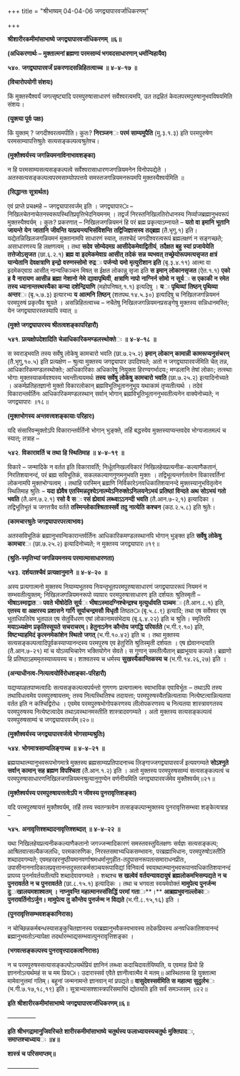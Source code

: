 +++
title = "श्रीभाष्यम् 04-04-06 जगद्व्यापारवर्जाधिकरणम्"

+++


**श्रीशारीरकमीमांसाभाष्ये** **जगद्व्यापारवर्जाधिकरणम्** **॥६॥**

**(अधिकरणार्थः – मुक्तात्मनां ब्रह्मणा परमसाम्यं भगवदसाधारणान् धर्मान्विहायैव)**

**५४०**. **जगद्व्यापारवर्जं** **प्रकरणादसन्निहितत्वाच्च** **॥** **४**–**४**–**१७** **॥**

**(विचारोपयोगी संशयः)**

किं मुक्तस्यैश्वर्यं जगत्सृष्ट्यादि परमपुरुषासाधारणं सर्वेश्वरत्वमपि, उत तद्रहितं केवलपरमपुरुषानुभवविषयमिति संशयः।

**(युक्त्या पूर्वः पक्षः)**

किं युक्तम् ? जगदीश्वरत्वमपीति। कुतः? **निरञ्जन**ः **परमं** **साम्यमुपैति** (मु.३.१.३) इति परमपुरुषेण परमसाम्यापत्तिश्रुतेः सत्यसङ्कल्पत्वश्रुतेश्च।

**(मुक्तैश्वर्यस्य जगन्नियमनाविनाभावशङ्का)**

न हि परमसाम्यसत्यसङ्कल्पत्वे सर्वेश्वरासाधारणजगन्नियमनेन विनोपपद्येते । अतस्सत्यसङ्कल्पत्वपरमसाम्योपपत्तये समस्तजगन्नियमनरूपमपि मुक्तस्यैश्वर्यमिति ॥

**(सिद्धान्तः सूत्रार्थतः)**

एवं प्राप्ते प्रचक्ष्महे – जगद्व्यापारवर्जम् इति । जगद्व्यापार**ः** – निखिलचेतनाचेतनस्वरूपस्थितिप्रवृत्तिभेदनियमनम् । तद्वर्जं निरस्तनिखिलतिरोधानस्य निर्व्याजब्रह्मानुभवरूपं मुक्तस्यैश्वर्यम् । कुतः? प्रकरणात् – निखिलजगन्नियमनं हि परं ब्रह्म प्रकृत्याऽम्नायते – **यतो** **वा** **इमानि** **भूतानि** **जायन्ते** **येन** **जातानि** **जीवन्ति** **यत्प्रयन्त्यभिसंविशन्ति** **तद्विजिज्ञासस्व** **तद्ब्रह्म** (तै.भृगु.१) इति। यद्येतन्निखिलजगन्नियमनं मुक्तानामपि साधारणं स्यात्, ततश्चेदं जगदीश्वरत्वरूपं ब्रह्मलक्षणं न सङ्गच्छते; असाधारणस्य हि लक्षणत्वम् । तथा **सदेव** **सोम्येदमग्र** **आसीदेकमेवाद्वितीयं**, **तदैक्षत** **बहु** **स्यां** **प्रजायेयेति** **तत्तेजोऽसृजत** (छा.६.२.१) **ब्रह्म** **वा** **इदमेकमेवाग्र** **आसीत्** **तदेकं** **सन्न** **व्यभवत्** **तच्छ्रेयोरूपमत्यसृजत** **क्षत्रं** **यान्येतानि** **देवक्षत्राणि** **इन्द्रो** **वरुणस्सोमो** **रुद्र**ः **पर्जन्यो** **यमो** **मृत्युरीशान** **इति** (बृ.३.४.११) आत्मा वा इदमेकएवाग्र आसीत् नान्यत्किञ्चन मिषत् स ईक्षत लोकान्नु सृजा इति **स** **इमान्** **लोकानसृजत** (ऐत.१.१) **एको** **ह** **वै** **नारायण** **आसीन्न** **ब्रह्मा** **नेशानो** **नेमे** **द्यावापृथिवी**, **क्षत्राणि** **नापो** **नाग्निर्न** **सोमो** **न** **सूर्य**ः **स** **एकाकी** **न** **रमेत** **तस्य** **ध्यानान्तस्थस्यैका** **कन्या** **दशेन्द्रियाणि** (महोपनिषत्.१.१) इत्यदिषु । **य**ः **पृथिव्यां** **तिष्ठन्** **पृथिव्या** **अन्तर**ः (बृ.५.७.३) इत्यारभ्य **य** **आत्मनि** **तिष्ठन्** (शतपथ.१४.५.३०) इत्यादिषु च निखिलजगन्नियमनं परमपुरुषं प्रकृत्यैव श्रूयते । असन्निहितत्वाच्च – नचैतेषु निखिलजगन्नियमनप्रसङ्गेषु मुक्तस्य सन्निधानमस्ति; येन जगद्व्यापारस्तस्यापि स्यात् ॥

**(मुक्ते जगद्व्यापारस्य श्रीतत्वशङ्कापरिहारौ)**

**५४१**. **प्रत्यक्षोपदेशादिति** **चेन्नाधिकारिकमण्डलस्थोक्ते**ः **॥** **४**–**४**–**१८** **॥**

स स्वराड्भवति तस्य सर्वेषु लोकेषु कामचारो भवति (छा.७.२५.२) **इमान्** **लोकान्** **कामान्नी** **कामरूप्यनुसंचरन्** (तै.भृगु,१०.५) इति प्रत्यक्षेण – श्रुत्या मुक्तस्य जगद्व्यापार उपदिश्यते; अतो न जगद्व्यापारवर्जमिति चेत् तन्न, आधिकारिकमण्डलस्थोक्तेः; आधिकारिकाः
अधिकारेषु नियुक्ता हिरण्यगर्भादयः; मण्डलानि तेषां लोकाः; तत्स्थाः भोगाः मुक्तस्याकर्मवश्यस्य भवन्तीत्ययमर्थः **तस्य** **सर्वेषु** **लोकेषु** **कामचारो** **भवति** (छा.७.२५.२) इत्यादिनोच्यते । अकर्मप्रतिहतज्ञानो मुक्तो विकारलोकान् ब्रह्मविभूतिभूताननुभूय यथाकामं तृप्यतीत्यर्थः । तदेवं विकारान्तर्वर्तिनः आधिकारिकमण्डलस्थान् सर्वान् भोगान् ब्रह्मविभूतिभूताननुभवतीत्यनेन वाक्येनोच्यते; न जगद्व्यापारः ॥१८॥

**(मुक्तभोगस्य अन्तवत्त्वशङ्कायाः परिहारः)**

यदि संसारिवन्मुक्तोऽपि विकारान्तर्वर्तिनो भोगान् भुङ्क्ते, तर्हि बद्धस्येव मुक्तस्याप्यन्तवदेव भोग्यजातमल्पं च स्यात्; तत्राह –

**५४२**. **विकारावर्ति** **च** **तथा** **हि** **स्थितिमाह** **॥** **४**–**४**–**१९** **॥**

विकारे – जन्मादिके न वर्तत इति विकारावर्ति; निर्धूतनिखलविकारं निखिलहेयप्रत्यनीक-कल्याणैकतानं, निरतिशयानन्दं, परं ब्रह्म सविभूतिकं, सकलकल्याणगुणमनुभवति मुक्तः । तद्विभूत्यन्तर्गतत्वेन विकारवर्तिनां लोकनामपि मुक्तभोग्यत्वम् । तथाहि परस्मिन् ब्रह्मणि निर्विकारेऽनवधिकातिशयानन्दे मुक्तस्यानुभवितृत्वेन स्थितिमाह श्रुतिः –
**यदा** **ह्येवैष** **एतस्मिन्नदृश्येऽनात्म्येऽनिरुक्तेऽनिलयनेऽभयं** **प्रतिष्ठां** **विन्दते** **अथ** **सोऽभयं** **गतो** **भवति** (तै.अन.७.२.१) **रसो** **वै** **स**ः **रसं** **ह्येवायं** **लब्ध्वाऽऽनन्दी** **भवति** (तै.आन.७-२,१) इत्यादिका । तद्विभूतिभूतं च जगत्तत्रैव वर्तते **तस्मिन्लोकाश्श्रितास्सर्वे** **तदु** **नात्येति** **कश्चन** (कठ.२.५.८) इति श्रुतेः।

**(कामचारश्रुतेः जगद्व्यापारपरत्वाभावः)**

अतस्सविभूतिकं ब्रह्मानुभवन्विकारान्तर्वर्तिनः आधिकारिकमण्डलस्थानपि भोगान् भुङ्क्त इति **सर्वेषु** **लोकेषु** **कामचार**ः (छा.७.२५.२) इत्यादिनोच्यते; न मुक्तस्य जगद्व्यापारः॥१९॥

**(श्रुति-स्मृतिभ्यां जगन्नियमनस्य परमात्मासाधारणता)**

**५४३**. **दर्शयतश्चैवं** **प्रत्यक्षानुमाने** **॥** **४**–**४**–**२०** **॥**

अस्य प्रत्यगात्मनो मुक्तस्य नियाम्यभूतस्य नियन्तृभूतपरमपुरुषासाधारणं जगद्व्यापाररूपं नियमनं न सम्भवतीत्युक्तम्; निखिलजगन्नियमनरूपो व्यापारः परमपुरुषासाधारण इति दर्शयतः श्रुतिस्मृती – **भीषाऽस्माद्वात**ः **पवते** **भीषोदेति** **सूर्य**ः **भीषाऽस्मादग्निश्चेन्द्रश्च** **मृत्युर्धावति** **पञ्चम**ः (तै.आन.८.१) इति, **एतस्य** **वा** **अक्षरस्य** **प्रशासने** **गार्गि** **सूर्याचन्द्रमसौ** **विधृतौ** तिष्ठत**ः** (बृ.५.८.९) इत्यादि; तथा एष सर्वेश्वर एष भूताधिपतिरेष भूतपाल एष सेतुर्विधरण एषां लोकानामसंभेदाय (बृ.६.४.२२) इति च श्रुतिः। स्मृतिरपि **मयाऽध्यक्षेण** **प्रकृतिस्सूयते** **सचराचरम्।** **हेतुनाऽनेन** **कौन्तेय** **जगद्धि** **परिवर्तते** (भ.गी.९.१०) इति, **विष्टभ्याहमिदं** **कृत्स्नमेकांशेन** **स्थितो** **जगत्** (भ.गी.१०.४२) इति च । तथा मुक्तस्य सत्यसङ्कल्पत्वादिपूर्वकस्याप्यानन्दस्य परमपुरुष एव हेतुरिति श्रुतिस्मृती दर्शयतः । एष ह्येवानन्दयाति (तै.आन.७-२१) मां च योऽव्यभिचारेण भक्तियोगेन सेवते। स गुणान् समतीत्यैतान् ब्रह्मभूयाय कल्पते। ब्रह्मणो हि प्रतिष्ठाऽहममृतस्याव्ययस्य च। शाश्वतस्य च धर्मस्य **सुखस्यैकान्तिकस्य** **च** (भ.गी.१४.२६,२७) इति ।

**(अन्याधीनत्व-नित्यत्वयोर्विरोधशङ्का-परिहारौ)**

यद्यप्यपहतपाप्मत्वादिः सत्यसङ्कल्पत्वपर्यन्तो गुणगणः प्रत्यगात्मनः स्वाभाविक एवाविर्भूतः – तथाऽपि तस्य तथाविधत्वमेव परमपुरुषायत्तम्; तस्य नित्यस्थितिश्च तदायत्ता; परमपुरुषस्यैतन्नित्यतायाः नित्येष्टत्वान्नित्यतया वर्तत इति न कश्चिद्विरोधः । एवमेव परमपुरुषभोगोपकरणस्य लीलोपकरणस्य च नित्यतया शास्त्रावगतस्य परमपुरुषस्य नित्येष्टत्वादेव तथाऽवस्थानमस्तीति शास्त्रादवगम्यते । अतो मुक्तस्य सत्यसङ्कल्पत्वं परमपुरुषसाम्यं च जगद्व्यापारवर्जम्॥२०॥

**(मुक्तैश्वर्यस्य जगद्व्यापारवर्जत्वे भोगसाम्यश्रुतिः)**

**५४४**. **भोगमात्रसाम्यलिङ्गाच्च** **॥** **४**–**४**–**२१** **॥**

ब्रह्मयाथात्म्यानुभवरूपभोगमात्रे मुक्तस्य ब्रह्मसाम्यप्रतिपादनाच्च लिङ्गाज्जगद्व्यापारवर्जं इत्यवगम्यते **सोऽश्नुते** **सर्वान्** **कामान्** **सह** **ब्रह्मण** **विपश्चिता** (तै.आन.१.२) इति । अतो मुक्तस्य परमपुरुषसाम्यं सत्यसङ्कल्पत्वं च परमपुरुषासाधारणनिखिलजगन्नियमनश्रुत्यानुगुण्येन वर्णनीयमिति जगद्व्यापारवर्जमेव मुक्तैश्वर्यम्॥२१॥

**(मुक्तैश्वर्यस्य परमपुरुषायत्तत्वेऽपि न जीवस्य पुनरावृत्तिशङ्का)**

यदि परमपुरुषायत्तं मुक्तैश्वर्यम्, तर्हि तस्य स्वतन्त्रत्वेन तत्सङ्कल्पान्मुक्तस्य पुनरावृत्तिसम्भवा शङ्केत्यत्राह –

**५४५**. **अनावृत्तिश्शब्दादनावृत्तिश्शब्दात्** **॥** **४**–**४**–**२२** **॥**

यथा निखिलहेयप्रत्यनीककल्याणैकतानो जगज्जन्मादिकारणं समस्तवस्तुविलक्षणः सर्वज्ञः सत्यसङ्कल्प; आश्रितवात्सल्यैकजलधिः, परमकारुणिकः, निरस्तसमाभ्यधिकसम्भावनः, परब्रह्माभिधानः, परमपुरुषोऽस्तीति शब्दादवगम्यते; एवमहरहरनुष्ठीयमानवर्णाश्रमधर्मानुगृहीत-तदुपासनरूपतत्समाराधनप्रीतः, उपासीनाननादिकालप्रवृत्तानन्तदुस्तरकर्मसञ्चयरूपाविद्यां विनिवर्त्य स्वयाथात्म्यानुभवरूपानवधिकातिशयानन्दं प्रापय्य पुनर्नावर्तयतीत्यपि शब्दादेवावगम्यते । शब्दश्च **स** **खल्वेवं** **वर्तयन्यावदायुषं** **ब्रह्मलोकमभिसम्पद्यते** **न** **च** **पुनरावर्तते** **न** **च** **पुनरावर्तते** (छा.८.१५.१) इत्यादिकः । तथा च भगवता स्वयमेवोक्तं
**मामुपेत्य** **पुनर्जन्म** **दु**ः**खालयमशाश्वतम्** **।** **नाप्नुवन्ति** **महात्मानस्संसिद्धिं** **परमां** **गता**ः**।** **आब्रह्मभुवनाल्लोका**ः **पुनरावर्तिनोऽर्जुन।** **मामुपेत्य** **तु** **कौन्तेय** **पुनर्जन्म** **न** **विद्यते** (भ.गी.८.१५,१६) इति ।

**(पुनरावृत्तिसम्भवशङ्कानिरासः)**

न चोच्छिन्नकर्मबन्धस्यासङ्कुचितज्ञानस्य परब्रह्मानुभवैकस्वभावस्य तदेकप्रियस्य अनवधिकातिशयानन्दं ब्रह्मानुभवतोऽन्यापेक्षा तदर्थारम्भाद्यसम्भवात्पुनरावृत्तिशङ्का ।

**(भगवत्सङ्कल्पस्य पुनरावृत्त्पादकत्वनिरासः)**

न च परमपुरुषस्सत्यासङ्कल्पोऽत्यर्थप्रियं ज्ञानिनं लब्ध्वा कदाचिदावर्तयिष्यति, य एवमाह प्रियो हि ज्ञाननोऽत्यर्थमहं स च मम प्रिय**ः**। उदारास्सर्व एवैते ज्ञानीत्वात्मैव मे मतम्॥ आस्थितस्स हि युक्तात्मा मामेवानुत्तमां गतिम्। बहूनां जन्मनामन्ते ज्ञानवान् मां प्रपद्यते॥ **वासुदेवस्सर्वमिति** **स** **महात्मा** **सुदुर्लभ**ः (भ.गी.७.१७,१८,१९) इति। सूत्राभ्यासश्शास्त्रपरिसमाप्तिं द्योतयति इति सर्वं समञ्जसम् ॥२२॥

**इति** **श्रीशारीरकमीमांसाभाष्ये** **जगद्व्यापारवर्जाधिकरणम्॥६॥**

————–

**इति** **श्रीभगद्रामानुजिवरिचते** **शारीरकमीमांसाभाष्ये** **चतुर्थस्य फलाध्यायस्यचतुर्थः मुक्तिपाद**ः, **समाप्तश्चाध्याय**ः **॥४॥**

**शास्त्रं** **च** **परिसमाप्तम्॥**

—————


